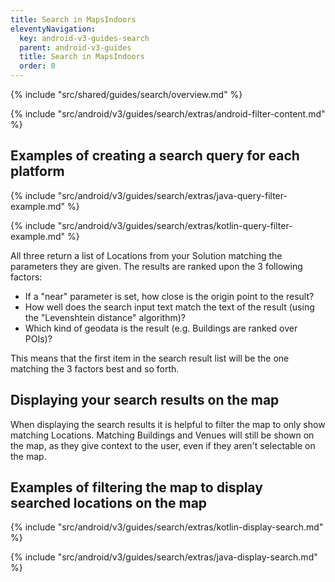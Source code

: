 ```yaml
---
title: Search in MapsIndoors
eleventyNavigation:
  key: android-v3-guides-search
  parent: android-v3-guides
  title: Search in MapsIndoors
  order: 0
---
```


{% include "src/shared/guides/search/overview.md" %}

{% include "src/android/v3/guides/search/extras/android-filter-content.md" %}

## Examples of creating a search query for each platform

<mi-tabs>
<mi-tab label="Java" tab-for="java"></mi-tab>
<mi-tab label="Kotlin" tab-for="kotlin"></mi-tab>
<mi-tab-panel id="java">

{% include "src/android/v3/guides/search/extras/java-query-filter-example.md" %}

</mi-tab-panel>
<mi-tab-panel id="kotlin">

{% include "src/android/v3/guides/search/extras/kotlin-query-filter-example.md" %}

</mi-tab-panel>
</mi-tabs>

All three return a list of Locations from your Solution matching the parameters they are given. The results are ranked upon the 3 following factors:

* If a "near" parameter is set, how close is the origin point to the result?
* How well does the search input text match the text of the result (using the "Levenshtein distance" algorithm)?
* Which kind of geodata is the result (e.g. Buildings are ranked over POIs)?

This means that the first item in the search result list will be the one matching the 3 factors best and so forth.

## Displaying your search results on the map

When displaying the search results it is helpful to filter the map to only show matching Locations. Matching Buildings and Venues will still be shown on the map, as they give context to the user, even if they aren't selectable on the map.

## Examples of filtering the map to display searched locations on the map

<mi-tabs>
<mi-tab label="Kotlin" tab-for="androidKotlin"></mi-tab>
<mi-tab label="Java" tab-for="androidJava"></mi-tab>
<mi-tab-panel id="androidKotlin">

{% include "src/android/v3/guides/search/extras/kotlin-display-search.md" %}

</mi-tab-panel>
<mi-tab-panel id="androidJava">

{% include "src/android/v3/guides/search/extras/java-display-search.md" %}

</mi-tab-panel>
</mi-tabs>
